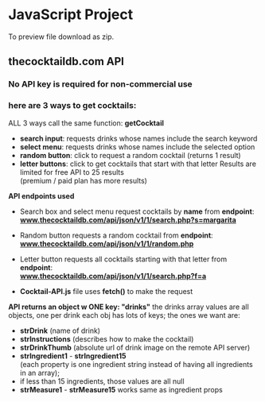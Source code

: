 # JavaScript Project
To preview file download as zip. 

## thecocktaildb.com API
### No API key is required for non-commercial use
### here are 3 ways to get cocktails: 
ALL 3 ways call the same function: **getCocktail**
- **search input**: requests drinks whose names include the search keyword
- **select menu**: requests drinks whose names include the selected option
- **random button**: click to request a random cocktail (returns 1 result)
- **letter buttons**: click to get cocktails that start with that letter
Results are limited for free API to 25 results  
(premium / paid plan has more results)  

**API endpoints used**
- Search box and select menu request cocktails by **name** from **endpoint**:  
**www.thecocktaildb.com/api/json/v1/1/search.php?s=margarita**  
- Random button requests a random cocktail from **endpoint**:  
**www.thecocktaildb.com/api/json/v1/1/random.php**  
- Letter button requests all cocktails starting with that letter from **endpoint**:  
**www.thecocktaildb.com/api/json/v1/1/search.php?f=a**  

- **Cocktail-API.js** file uses **fetch()** to make the request

**API returns an object w ONE key: "drinks"**
the drinks array values are all objects, one per drink
each obj has lots of keys; the ones we want are:  
- **strDrink** (name of drink)  
- **strInstructions** (describes how to make the cocktail)  
- **strDrinkThumb** (absolute url of drink image on the remote API server)  
- **strIngredient1** - **strIngredient15**  
  (each property is one ingredient string instead of having all ingredients in an array); 
- if less than 15 ingredients, those values are all null  
- **strMeasure1** - **strMeasure15** works same as ingredient props 